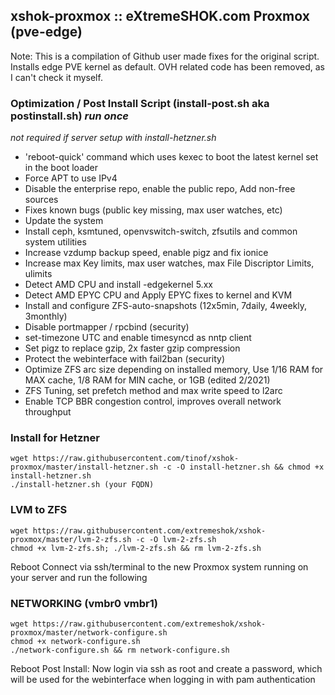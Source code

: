 ## xshok-proxmox :: eXtremeSHOK.com Proxmox (pve-edge)

Note: This is a compilation of Github user made fixes for the original script. Installs edge PVE kernel as default. OVH related code has been removed, as I can't check it myself.

### Optimization / Post Install Script (install-post.sh aka postinstall.sh) *run once*
*not required if server setup with install-hetzner.sh*
* 'reboot-quick' command which uses kexec to boot the latest kernel set in the boot loader
* Force APT to use IPv4
* Disable the enterprise repo, enable the public repo, Add non-free sources
* Fixes known bugs (public key missing, max user watches, etc)
* Update the system
* Install ceph, ksmtuned, openvswitch-switch, zfsutils and common system utilities
* Increase vzdump backup speed, enable pigz and fix ionice
* Increase max Key limits,  max user watches, max File Discriptor Limits, ulimits
* Detect AMD CPU and install -edgekernel 5.xx
* Detect AMD EPYC CPU and Apply EPYC fixes to kernel and KVM
* Install and configure ZFS-auto-snapshots (12x5min, 7daily, 4weekly, 3monthly)
* Disable portmapper / rpcbind (security)
* set-timezone UTC and enable timesyncd as nntp client
* Set pigz to replace gzip, 2x faster gzip compression
* Protect the webinterface with fail2ban (security)
* Optimize ZFS arc size depending on installed memory, Use 1/16 RAM for MAX cache, 1/8 RAM for MIN cache, or 1GB (edited 2/2021)
* ZFS Tuning, set prefetch method and max write speed to l2arc
* Enable TCP BBR congestion control, improves overall network throughput


### Install for Hetzner

```
wget https://raw.githubusercontent.com/tinof/xshok-proxmox/master/install-hetzner.sh -c -O install-hetzner.sh && chmod +x install-hetzner.sh
./install-hetzner.sh (your FQDN)
```


### LVM to ZFS

```
wget https://raw.githubusercontent.com/extremeshok/xshok-proxmox/master/lvm-2-zfs.sh -c -O lvm-2-zfs.sh
chmod +x lvm-2-zfs.sh; ./lvm-2-zfs.sh && rm lvm-2-zfs.sh
```
 
Reboot
Connect via ssh/terminal to the new Proxmox system running on your server and run the following

### NETWORKING (vmbr0 vmbr1)
```
wget https://raw.githubusercontent.com/extremeshok/xshok-proxmox/master/network-configure.sh
chmod +x network-configure.sh
./network-configure.sh && rm network-configure.sh
```
Reboot
Post Install: Now login via ssh as root and create a password, which will be used for the webinterface when logging in with pam authentication
